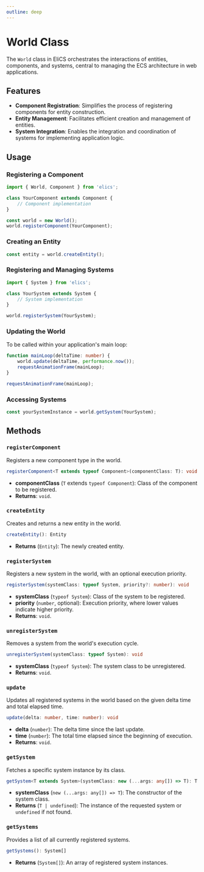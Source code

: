 ```yaml
---
outline: deep
---
```


# World Class

The `World` class in EliCS orchestrates the interactions of entities, components, and systems, central to managing the ECS architecture in web applications.

## Features

- **Component Registration**: Simplifies the process of registering components for entity construction.
- **Entity Management**: Facilitates efficient creation and management of entities.
- **System Integration**: Enables the integration and coordination of systems for implementing application logic.

## Usage

### Registering a Component

```ts
import { World, Component } from 'elics';

class YourComponent extends Component {
	// Component implementation
}

const world = new World();
world.registerComponent(YourComponent);
```

### Creating an Entity

```ts
const entity = world.createEntity();
```

### Registering and Managing Systems

```ts
import { System } from 'elics';

class YourSystem extends System {
	// System implementation
}

world.registerSystem(YourSystem);
```

### Updating the World

To be called within your application's main loop:

```ts
function mainLoop(deltaTime: number) {
	world.update(deltaTime, performance.now());
	requestAnimationFrame(mainLoop);
}

requestAnimationFrame(mainLoop);
```

### Accessing Systems

```ts
const yourSystemInstance = world.getSystem(YourSystem);
```

## Methods

### `registerComponent`

Registers a new component type in the world.

```ts
registerComponent<T extends typeof Component>(componentClass: T): void
```

- **componentClass** (`T` extends `typeof Component`): Class of the component to be registered.
- **Returns**: `void`.

### `createEntity`

Creates and returns a new entity in the world.

```ts
createEntity(): Entity
```

- **Returns** (`Entity`): The newly created entity.

### `registerSystem`

Registers a new system in the world, with an optional execution priority.

```ts
registerSystem(systemClass: typeof System, priority?: number): void
```

- **systemClass** (`typeof System`): Class of the system to be registered.
- **priority** (`number`, optional): Execution priority, where lower values indicate higher priority.
- **Returns**: `void`.

### `unregisterSystem`

Removes a system from the world's execution cycle.

```ts
unregisterSystem(systemClass: typeof System): void
```

- **systemClass** (`typeof System`): The system class to be unregistered.
- **Returns**: `void`.

### `update`

Updates all registered systems in the world based on the given delta time and total elapsed time.

```ts
update(delta: number, time: number): void
```

- **delta** (`number`): The delta time since the last update.
- **time** (`number`): The total time elapsed since the beginning of execution.
- **Returns**: `void`.

### `getSystem`

Fetches a specific system instance by its class.

```ts
getSystem<T extends System>(systemClass: new (...args: any[]) => T): T | undefined
```

- **systemClass** (`new (...args: any[]) => T`): The constructor of the system class.
- **Returns** (`T | undefined`): The instance of the requested system or `undefined` if not found.

### `getSystems`

Provides a list of all currently registered systems.

```ts
getSystems(): System[]
```

- **Returns** (`System[]`): An array of registered system instances.
